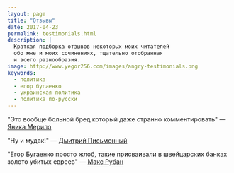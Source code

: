 ```yaml
---
layout: page
title: "Отзывы"
date: 2017-04-23
permalink: testimonials.html
description: |
  Краткая подборка отзывов некоторых моих читателей
  обо мне и моих сочинениях, тщательно отобранная
  и всего разнообразия.
image: http://www.yegor256.com/images/angry-testimonials.png
keywords:
  - политика
  - егор бугаенко
  - украинская политика
  - политика по-русски
---
```


"Это вообще больной бред который даже странно комментировать"
&mdash;
[Яника Мерило](https://www.facebook.com/jaanika.merilo/posts/10212688050054875?comment_id=10212689314206478&reply_comment_id=10212689408168827&comment_tracking=%7B%22tn%22%3A%22R9%22%7D&pnref=story)

"Ну и мудак!"
&mdash;
[Дмитрий Письменный](https://www.facebook.com/yegor256/posts/10212698136558247?comment_id=10212700143688424&comment_tracking=%7B%22tn%22%3A%22R%22%7D)

"Егор Бугаенко просто жлоб, такие присваивали в швейцарских банках золото убитых евреев"
&mdash;
[Макс Рубан](https://www.facebook.com/jaanika.merilo/posts/10212688050054875?comment_id=10212692100636137&comment_tracking=%7B%22tn%22%3A%22R8%22%7D&pnref=story)
